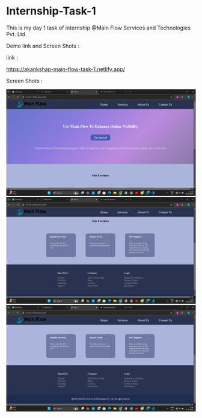 # Internship-Task-1
This is my day 1 task of internship @Main Flow Services and Technologies Pvt. Ltd.

Demo link and Screen Shots :

link :

https://akankshap-main-flow-task-1.netlify.app/

Screen Shots :

![alt text](</images/ss1.png>) ![alt text](</images/ss2.png>) ![alt text](</images/ss3.png>)




